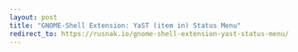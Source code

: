```yaml
---
layout: post
title: "GNOME-Shell Extension: YaST (item in) Status Menu"
redirect_to: https://rusnak.io/gnome-shell-extension-yast-status-menu/
---
```

